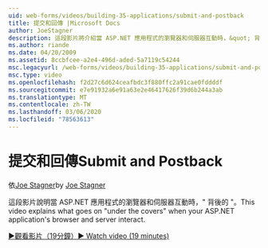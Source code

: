 ```yaml
---
uid: web-forms/videos/building-35-applications/submit-and-postback
title: 提交和回傳 |Microsoft Docs
author: JoeStagner
description: 這段影片將介紹當 ASP.NET 應用程式的瀏覽器和伺服器互動時，&quot; 背後的 &quot;。
ms.author: riande
ms.date: 04/20/2009
ms.assetid: 8ccbfcee-a2e4-496d-aded-5a7119c54244
msc.legacyurl: /web-forms/videos/building-35-applications/submit-and-postback
msc.type: video
ms.openlocfilehash: f2d27c6d624ceafbdc3f880ffc2a91cae0fddddf
ms.sourcegitcommit: e7e91932a6e91a63e2e46417626f39d6b244a3ab
ms.translationtype: MT
ms.contentlocale: zh-TW
ms.lasthandoff: 03/06/2020
ms.locfileid: "78563613"
---
```

# <a name="submit-and-postback"></a><span data-ttu-id="54a96-103">提交和回傳</span><span class="sxs-lookup"><span data-stu-id="54a96-103">Submit and Postback</span></span>

<span data-ttu-id="54a96-104">依[Joe Stagner](https://github.com/JoeStagner)</span><span class="sxs-lookup"><span data-stu-id="54a96-104">by [Joe Stagner](https://github.com/JoeStagner)</span></span>

<span data-ttu-id="54a96-105">這段影片說明當 ASP.NET 應用程式的瀏覽器和伺服器互動時，&quot; 背後的 &quot;。</span><span class="sxs-lookup"><span data-stu-id="54a96-105">This video explains what goes on &quot;under the covers&quot; when your ASP.NET application's browser and server interact.</span></span>

[<span data-ttu-id="54a96-106">&#9654;觀看影片（19分鐘）</span><span class="sxs-lookup"><span data-stu-id="54a96-106">&#9654; Watch video (19 minutes)</span></span>](https://channel9.msdn.com/Blogs/ASP-NET-Site-Videos/submit-and-postback)

